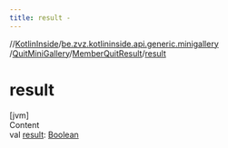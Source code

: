```yaml
---
title: result -
---
```

//[KotlinInside](../../../index.md)/[be.zvz.kotlininside.api.generic.minigallery](../../index.md)
/[QuitMiniGallery](../index.md)/[MemberQuitResult](index.md)/[result](result.md)

# result

[jvm]  
Content  
val [result](result.md): [Boolean](https://kotlinlang.org/api/latest/jvm/stdlib/kotlin/-boolean/index.html)  



